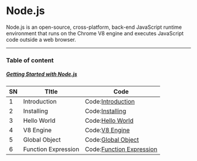 # Node.js

Node.js is an open-source, cross-platform, back-end JavaScript runtime environment that runs on the Chrome V8 engine and executes JavaScript code outside a web browser.

---

### Table of content

##### [Getting Started with Node.js](basics) 

| SN | TItle    |      Code      |
|---|----------|----------------|
| 1 | Introduction | Code:[Introduction](basics/01_introduction.md)|
| 2 | Installing | Code:[Installing](basics/02_installing.md) |
| 3 | Hello World | Code:[Hello World](basics/03_helloWorld.md) |
| 4 | V8 Engine | Code:[V8 Engine](basics/04_v8Engine.md) |
| 5 | Global Object | Code:[Global Object](basics/05_globalObject.md) |
| 6 | Function Expression | Code:[Function Expression](basics/06_functionExpression.md) |
